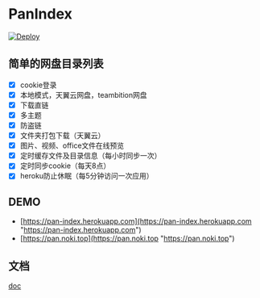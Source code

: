 # PanIndex
[![Deploy](https://www.herokucdn.com/deploy/button.png)](https://heroku.com/deploy?template=https://github.com/libsgh/PanIndex)

## 简单的网盘目录列表
- [x] cookie登录
- [x] 本地模式，天翼云网盘，teambition网盘
- [x] 下载直链
- [x] 多主题
- [x] 防盗链
- [x] 文件夹打包下载（天翼云）
- [x] 图片、视频、office文件在线预览
- [x] 定时缓存文件及目录信息（每小时同步一次）
- [x] 定时同步cookie（每天8点）
- [x] heroku防止休眠（每5分钟访问一次应用）

## DEMO
- [https://pan-index.herokuapp.com](https://pan-index.herokuapp.com "https://pan-index.herokuapp.com")
- [https://pan.noki.top](https://pan.noki.top "https://pan.noki.top")

## 文档
[doc](https://libsgh.github.io/PanIndex/)